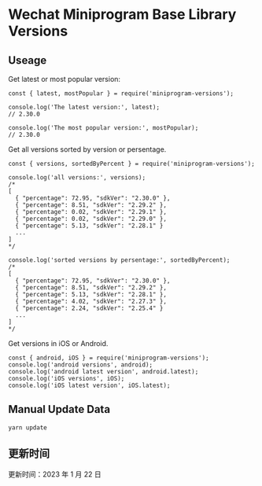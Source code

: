 
# Wechat Miniprogram Base Library Versions

## Useage

Get latest or most popular version:

```;
const { latest, mostPopular } = require('miniprogram-versions');

console.log('The latest version:', latest);
// 2.30.0

console.log('The most popular version:', mostPopular);
// 2.30.0

```

Get all versions sorted by version or persentage.

```
const { versions, sortedByPercent } = require('miniprogram-versions');

console.log('all versions:', versions);
/*
[
  { "percentage": 72.95, "sdkVer": "2.30.0" },
  { "percentage": 8.51, "sdkVer": "2.29.2" },
  { "percentage": 0.02, "sdkVer": "2.29.1" },
  { "percentage": 0.02, "sdkVer": "2.29.0" },
  { "percentage": 5.13, "sdkVer": "2.28.1" }
  ...
]
*/

console.log('sorted versions by persentage:', sortedByPercent);
/*
[
  { "percentage": 72.95, "sdkVer": "2.30.0" },
  { "percentage": 8.51, "sdkVer": "2.29.2" },
  { "percentage": 5.13, "sdkVer": "2.28.1" },
  { "percentage": 4.02, "sdkVer": "2.27.3" },
  { "percentage": 2.24, "sdkVer": "2.25.4" }
  ...
]
*/
```

Get versions in iOS or Android.

```
const { android, iOS } = require('miniprogram-versions');
console.log('android versions', android);
console.log('android latest version', android.latest);
console.log('iOS versions', iOS);
console.log('iOS latest version', iOS.latest);
```

## Manual Update Data

```
yarn update
```

## 更新时间

更新时间：2023 年 1 月 22 日
